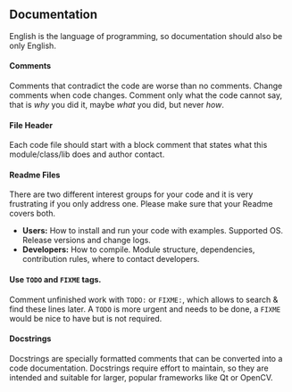 
## Documentation
English is the language of programming, so documentation should also be only English.


#### Comments
Comments that contradict the code are worse than no comments. Change comments when code changes.
Comment only what the code cannot say, that is *why* you did it, maybe *what* you did, but never *how*. 


#### File Header
Each code file should start with a block comment that states what this module/class/lib does and author contact.


#### Readme Files
There are two different interest groups for your code and it is very frustrating if you only address one. Please make sure that your Readme covers both.

 * **Users:** How to install and run your code with examples. Supported OS. Release versions and change logs.
 * **Developers:** How to compile. Module structure, dependencies, contribution rules, where to contact developers.  


#### Use `TODO` and `FIXME` tags.
Comment unfinished work with `TODO:` or `FIXME:`, which allows to search & find these lines later. A `TODO` is more urgent and needs to be done, a `FIXME` would be nice to have but is not required.


#### Docstrings
Docstrings are specially formatted comments that can be converted into a code documentation. Docstrings require effort to maintain, so they are intended and suitable for larger, popular frameworks like Qt or OpenCV.



